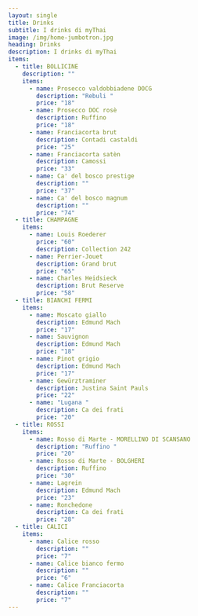 ```yaml
---
layout: single
title: Drinks
subtitle: I drinks di myThai
image: /img/home-jumbotron.jpg
heading: Drinks
description: I drinks di myThai
items:
  - title: BOLLICINE
    description: ""
    items:
      - name: Prosecco valdobbiadene DOCG
        description: "Rebuli "
        price: "18"
      - name: Prosecco DOC rosè
        description: Ruffino
        price: "18"
      - name: Franciacorta brut
        description: Contadi castaldi
        price: "25"
      - name: Franciacorta satèn
        description: Camossi
        price: "33"
      - name: Ca' del bosco prestige
        description: ""
        price: "37"
      - name: Ca' del bosco magnum
        description: ""
        price: "74"
  - title: CHAMPAGNE
    items:
      - name: Louis Roederer
        price: "60"
        description: Collection 242
      - name: Perrier-Jouet
        description: Grand brut
        price: "65"
      - name: Charles Heidsieck
        description: Brut Reserve
        price: "58"
  - title: BIANCHI FERMI
    items:
      - name: Moscato giallo
        description: Edmund Mach
        price: "17"
      - name: Sauvignon
        description: Edmund Mach
        price: "18"
      - name: Pinot grigio
        description: Edmund Mach
        price: "17"
      - name: Gewürztraminer
        description: Justina Saint Pauls
        price: "22"
      - name: "Lugana "
        description: Ca dei frati
        price: "20"
  - title: ROSSI
    items:
      - name: Rosso di Marte - MORELLINO DI SCANSANO
        description: "Ruffino "
        price: "20"
      - name: Rosso di Marte - BOLGHERI
        description: Ruffino
        price: "30"
      - name: Lagrein
        description: Edmund Mach
        price: "23"
      - name: Ronchedone
        description: Ca dei frati
        price: "28"
  - title: CALICI
    items:
      - name: Calice rosso
        description: ""
        price: "7"
      - name: Calice bianco fermo
        description: ""
        price: "6"
      - name: Calice Franciacorta
        description: ""
        price: "7"
---
```

